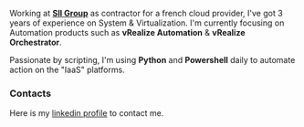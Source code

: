 
Working at **[SII Group](http://www.groupe-sii.com)** as contractor for a french cloud provider, I've got 3 years of experience on System & Virtualization.
I'm currently focusing on Automation products such as **vRealize Automation** & **vRealize Orchestrator**. 

Passionate by scripting, I'm using **Python** and **Powershell** daily to automate action on the "IaaS" platforms.


### Contacts

Here is my [linkedin profile](https://www.linkedin.com/in/antoine-harlaut-a1b6baa5) to contact me.

